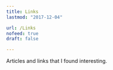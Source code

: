 ```yaml
---
title: Links
lastmod: "2017-12-04"

url: /Links
nofeed: true
draft: false

---
```


Articles and links that I found interesting.
